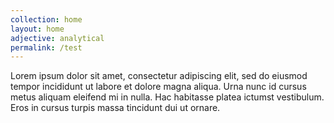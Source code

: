```yaml
---
collection: home
layout: home
adjective: analytical
permalink: /test
---
```

Lorem ipsum dolor sit amet, consectetur adipiscing elit, sed do eiusmod tempor incididunt ut labore et dolore magna aliqua. Urna nunc id cursus metus aliquam eleifend mi in nulla. Hac habitasse platea ictumst vestibulum. Eros in cursus turpis massa tincidunt dui ut ornare.
